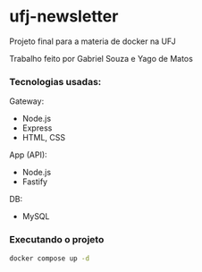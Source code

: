 # ufj-newsletter
Projeto final para a materia de docker na UFJ

Trabalho feito por Gabriel Souza e Yago de Matos

### Tecnologias usadas:
Gateway:
- Node.js
- Express
- HTML, CSS
  
App (API):
- Node.js
- Fastify

DB:
- MySQL

### Executando o projeto
```bash
docker compose up -d
```

